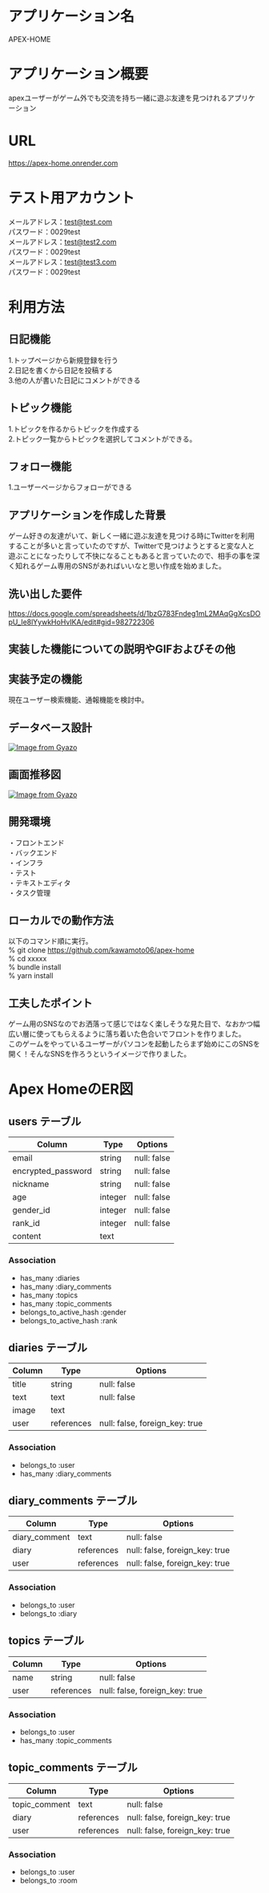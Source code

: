 # アプリケーション名
APEX-HOME  
# アプリケーション概要
apexユーザーがゲーム外でも交流を持ち一緒に遊ぶ友達を見つけれるアプリケーション  
# URL
https://apex-home.onrender.com

# テスト用アカウント
メールアドレス：test@test.com  
パスワード：0029test  
メールアドレス：test@test2.com  
パスワード：0029test  
メールアドレス：test@test3.com  
パスワード：0029test  
# 利用方法
## 日記機能
1.トップページから新規登録を行う  
2.日記を書くから日記を投稿する  
3.他の人が書いた日記にコメントができる  
## トピック機能
1.トピックを作るからトピックを作成する  
2.トピック一覧からトピックを選択してコメントができる。  
## フォロー機能
1.ユーザーページからフォローができる  
## アプリケーションを作成した背景
ゲーム好きの友達がいて、新しく一緒に遊ぶ友達を見つける時にTwitterを利用することが多いと言っていたのですが、Twitterで見つけようとすると変な人と遊ぶことになったりして不快になることもあると言っていたので、相手の事を深く知れるゲーム専用のSNSがあればいいなと思い作成を始めました。  
## 洗い出した要件
https://docs.google.com/spreadsheets/d/1bzG783Fndeg1mL2MAqGgXcsDOpU_Ie8lYywkHoHvIKA/edit#gid=982722306  
## 実装した機能についての説明やGIFおよびその他

## 実装予定の機能
現在ユーザー検索機能、通報機能を検討中。  

## データベース設計
[![Image from Gyazo](https://i.gyazo.com/e10553e46bb3a3ab6e466f9d941be3ca.png)](https://gyazo.com/e10553e46bb3a3ab6e466f9d941be3ca)  
## 画面推移図
[![Image from Gyazo](https://i.gyazo.com/8cf10625b19e9ef8ddf32e5bb6c5fe20.png)](https://gyazo.com/8cf10625b19e9ef8ddf32e5bb6c5fe20)  
## 開発環境
・フロントエンド  
・バックエンド  
・インフラ  
・テスト  
・テキストエディタ  
・タスク管理  
## ローカルでの動作方法
以下のコマンド順に実行。  
% git clone https://github.com/kawamoto06/apex-home  
% cd xxxxx  
% bundle install  
% yarn install  
## 工夫したポイント
ゲーム用のSNSなのでお洒落って感じではなく楽しそうな見た目で、なおかつ幅広い層に使ってもらえるように落ち着いた色合いでフロントを作りました。  
このゲームをやっているユーザーがパソコンを起動したらまず始めにこのSNSを開く！そんなSNSを作ろうというイメージで作りました。



# Apex HomeのER図

## users テーブル

| Column             | Type    | Options     |
| ------------------ | ------- | ----------- |
| email              | string  | null: false |
| encrypted_password | string  | null: false |
| nickname           | string  | null: false |
| age                | integer | null: false |
| gender_id          | integer | null: false |
| rank_id            | integer | null: false |
| content            | text    |             |

### Association

- has_many :diaries
- has_many :diary_comments
- has_many :topics
- has_many :topic_comments
- belongs_to_active_hash :gender
- belongs_to_active_hash :rank

## diaries テーブル

| Column     |     Type       | Options                        |
| ---------- | ---------- | ------------------------------ |
| title      | string     | null: false                    |
| text       | text       | null: false                    |
| image      | text       |                                |
| user       | references | null: false, foreign_key: true |

### Association

- belongs_to :user
- has_many   :diary_comments

## diary_comments テーブル

| Column            | Type       | Options                        |
| ----------------- | ---------- | ------------------------------ |
| diary_comment     | text       | null: false                    |
| diary             | references | null: false, foreign_key: true |
| user              | references | null: false, foreign_key: true |

### Association

- belongs_to :user
- belongs_to :diary

## topics テーブル

| Column      | Type       | Options                        |
| ----------- | ---------- | ------------------------------ |
| name        | string     | null: false                    |
| user        | references | null: false, foreign_key: true |

### Association

- belongs_to :user
- has_many   :topic_comments

## topic_comments テーブル

| Column            | Type       | Options                        |
| ----------------- | ---------- | ------------------------------ |
| topic_comment     | text       | null: false                    |
| diary             | references | null: false, foreign_key: true |
| user              | references | null: false, foreign_key: true |

### Association

- belongs_to :user
- belongs_to :room
